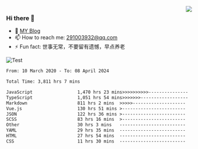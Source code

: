 <img align='right' src='https://github-readme-stats.vercel.app/api?username=niaogege&show_icons=true&theme=radical'/>

### Hi there 👋

- 🌱 [MY Blog](https://bythewayer.com/)
- 📫 How to reach me: 291003932@qq.com
- ⚡ Fun fact:  世事无常，不要留有遗憾，早点养老

![Test](https://github-readme-stats.vercel.app/api/top-langs/?username=niaogege&layout=compact)

<!--START_SECTION:waka-->

```txt
From: 10 March 2020 - To: 08 April 2024

Total Time: 3,811 hrs 7 mins

JavaScript                 1,470 hrs 23 mins>>>>>>>>>>---------------   38.58 %
TypeScript                 1,051 hrs 54 mins>>>>>>>------------------   27.60 %
Markdown                   811 hrs 2 mins  >>>>>--------------------   21.28 %
Vue.js                     130 hrs 51 mins >------------------------   03.43 %
JSON                       122 hrs 36 mins >------------------------   03.22 %
SCSS                       83 hrs 16 mins  >------------------------   02.18 %
Other                      30 hrs 3 mins   -------------------------   00.79 %
YAML                       29 hrs 35 mins  -------------------------   00.78 %
HTML                       27 hrs 54 mins  -------------------------   00.73 %
CSS                        11 hrs 30 mins  -------------------------   00.30 %
```

<!--END_SECTION:waka-->
